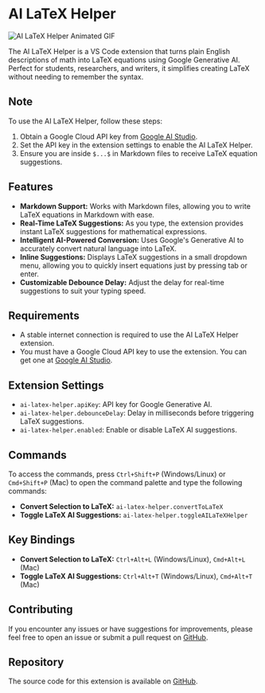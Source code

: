 # AI LaTeX Helper

![AI LaTeX Helper Animated GIF](https://github.com/abdbbdii/AI-LaTeX-Helper/blob/main/media/other/demo.gif?raw=true)

The AI LaTeX Helper is a VS Code extension that turns plain English descriptions of math into LaTeX equations using Google Generative AI. Perfect for students, researchers, and writers, it simplifies creating LaTeX without needing to remember the syntax.

## Note

To use the AI LaTeX Helper, follow these steps:

1. Obtain a Google Cloud API key from [Google AI Studio](https://aistudio.google.com/apikey).
2. Set the API key in the extension settings to enable the AI LaTeX Helper.
3. Ensure you are inside `$...$` in Markdown files to receive LaTeX equation suggestions.

## Features

- **Markdown Support:** Works with Markdown files, allowing you to write LaTeX equations in Markdown with ease.
- **Real-Time LaTeX Suggestions:** As you type, the extension provides instant LaTeX suggestions for mathematical expressions.
- **Intelligent AI-Powered Conversion:** Uses Google's Generative AI to accurately convert natural language into LaTeX.
- **Inline Suggestions:** Displays LaTeX suggestions in a small dropdown menu, allowing you to quickly insert equations just by pressing tab or enter.
- **Customizable Debounce Delay:** Adjust the delay for real-time suggestions to suit your typing speed.

## Requirements

- A stable internet connection is required to use the AI LaTeX Helper extension.
- You must have a Google Cloud API key to use the extension. You can get one at [Google AI Studio](https://aistudio.google.com/apikey).

## Extension Settings

- `ai-latex-helper.apiKey`: API key for Google Generative AI.
- `ai-latex-helper.debounceDelay`: Delay in milliseconds before triggering LaTeX suggestions.
- `ai-latex-helper.enabled`: Enable or disable LaTeX AI suggestions.

## Commands

To access the commands, press `Ctrl+Shift+P` (Windows/Linux) or `Cmd+Shift+P` (Mac) to open the command palette and type the following commands:

- **Convert Selection to LaTeX:** `ai-latex-helper.convertToLaTeX`
- **Toggle LaTeX AI Suggestions:** `ai-latex-helper.toggleAILaTeXHelper`

## Key Bindings

- **Convert Selection to LaTeX:** `Ctrl+Alt+L` (Windows/Linux), `Cmd+Alt+L` (Mac)
- **Toggle LaTeX AI Suggestions:** `Ctrl+Alt+T` (Windows/Linux), `Cmd+Alt+T` (Mac)

## Contributing

If you encounter any issues or have suggestions for improvements, please feel free to open an issue or submit a pull request on [GitHub](https://github.com/abdbbdii/AI-LaTeX-Helper).

## Repository

The source code for this extension is available on [GitHub](https://github.com/abdbbdii/AI-LaTeX-Helper).